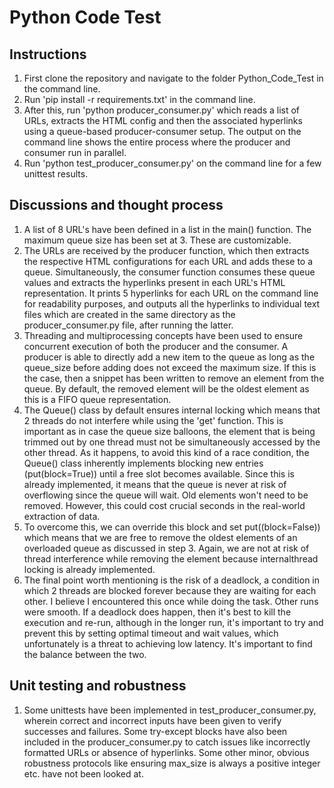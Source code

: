 # Python Code Test

## Instructions

1. First clone the repository and navigate to the folder Python_Code_Test in the command line.
2. Run 'pip install -r requirements.txt' in the command line.
3. After this, run 'python producer_consumer.py' which reads a list of URLs, extracts the HTML config and then the associated hyperlinks using a 
queue-based producer-consumer setup. The output on the command line shows the entire process where the producer and consumer run in parallel. 
4. Run 'python test_producer_consumer.py' on the command line for a few unittest results.

## Discussions and thought process

1. A list of 8 URL's have been defined in a list in the main() function. The maximum queue size has been set at 3. These are customizable.
2. The URLs are received by the producer function, which then extracts the respective HTML configurations for each URL and adds these to 
a queue. Simultaneously, the consumer function consumes these queue values and extracts the hyperlinks present in each URL's HTML representation.
It prints 5 hyperlinks for each URL on the command line for readability purposes, and outputs all the hyperlinks to individual text files which are
created in the same directory as the producer_consumer.py file, after running the latter.
3. Threading and multiprocessing concepts have been used to ensure concurrent execution of both the producer and the consumer. A producer is able
to directly add a new item to the queue as long as the queue_size before adding does not exceed the maximum size. If this is the case, then a snippet
has been written to remove an element from the queue. By default, the removed element will be the oldest element as this is a FIFO queue representation.
4. The Queue() class by default ensures internal locking which means that 2 threads do not interfere while using the 'get' function. This is important as
in case the queue size balloons, the element that is being trimmed out by one thread must not be simultaneously accessed by the other thread. As it happens,
to avoid this kind of a race condition, the Queue() class inherently implements blocking new entries (put(block=True)) until a free slot becomes available.
Since this is already implemented, it means that the queue is never at risk of overflowing since the queue will wait. Old elements won't need to
be removed. However, this could cost crucial seconds in the real-world extraction of data.
5. To overcome this, we can override this block and set put((block=False)) which means that we are free to remove the oldest elements of an overloaded
queue as discussed in step 3. Again, we are not at risk of thread interference while removing the element because internalthread locking is already 
implemented.
6. The final point worth mentioning is the risk of a deadlock, a condition in which 2 threads are blocked forever because they are waiting for each other.
I believe I encountered this once while doing the task. Other runs were smooth. If a deadlock does happen, then it's best to kill the execution and re-run,
although in the longer run, it's important to try and prevent this by setting optimal timeout and wait values, which unfortunately is a threat to
achieving low latency. It's important to find the balance between the two.

## Unit testing and robustness

1. Some unittests have been implemented in test_producer_consumer.py, wherein correct and incorrect inputs have been given to verify successes and
failures. Some try-except blocks have also been included in the producer_consumer.py to catch issues like incorrectly formatted URLs or absence 
of hyperlinks. Some other minor, obvious robustness protocols like ensuring max_size is always a positive integer etc. have not been looked at. 
